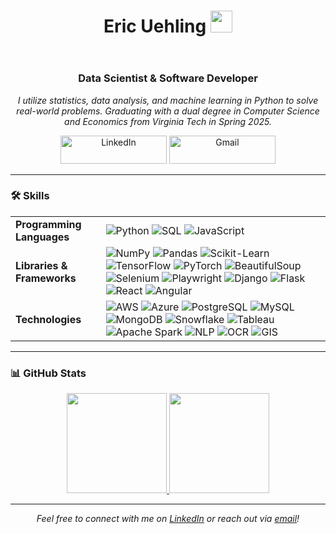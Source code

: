 <header>
  <h1 align="center">
    Eric Uehling
    <img
      src="https://media.giphy.com/media/hvRJCLFzcasrR4ia7z/giphy.gif"
      width="35"
    />
  </h1>
</header>

<h3 align="center">Data Scientist & Software Developer</h3>

<p align="center">
  <em>
    I utilize statistics, data analysis, and machine learning in Python to solve real-world problems. 
    Graduating with a dual degree in Computer Science and Economics from Virginia Tech in Spring 2025.
  </em>
</p>

<div align="center">
  <a href="https://www.linkedin.com/in/uehlingeric" target="_blank"
    ><img
      src="https://img.shields.io/badge/LinkedIn-0077b5?style=for-the-badge&logo=linkedin&logoColor=white"
      alt="LinkedIn"
      style="height: 45px; width: 170px;"
  /></a>
  <a href="mailto:uehlingeric@gmail.com" target="_blank"
    ><img
      src="https://img.shields.io/badge/Email-D14836?style=for-the-badge&logo=gmail&logoColor=white"
      alt="Gmail"
      style="height: 45px; width: 170px;"
  /></a>
</div>

---

### 🛠 Skills

<table>
  <tr>
    <td><strong>Programming Languages</strong></td>
    <td>
      <img src="https://img.shields.io/badge/Python-3670A0?style=for-the-badge&logo=python&logoColor=ffdd54" alt="Python" />
      <img src="https://img.shields.io/badge/SQL-003B57?style=for-the-badge&logo=postgresql&logoColor=white" alt="SQL" />
      <img src="https://img.shields.io/badge/JavaScript-F7DF1E?style=for-the-badge&logo=javascript&logoColor=black" alt="JavaScript" />
    </td>
  </tr>
  <tr>
    <td><strong>Libraries & Frameworks</strong></td>
    <td>
      <img src="https://img.shields.io/badge/NumPy-013243?style=for-the-badge&logo=numpy&logoColor=white" alt="NumPy" />
      <img src="https://img.shields.io/badge/Pandas-150458?style=for-the-badge&logo=pandas&logoColor=white" alt="Pandas" />
      <img src="https://img.shields.io/badge/ScikitLearn-F7931E?style=for-the-badge&logo=scikit-learn&logoColor=white" alt="Scikit-Learn" />
      <img src="https://img.shields.io/badge/TensorFlow-FF6F00?style=for-the-badge&logo=tensorflow&logoColor=white" alt="TensorFlow" />
      <img src="https://img.shields.io/badge/PyTorch-EE4C2C?style=for-the-badge&logo=pytorch&logoColor=white" alt="PyTorch" />
      <img src="https://img.shields.io/badge/BeautifulSoup-009639?style=for-the-badge&logo=python&logoColor=white" alt="BeautifulSoup" />
      <img src="https://img.shields.io/badge/Selenium-43B02A?style=for-the-badge&logo=selenium&logoColor=white" alt="Selenium" />
      <img src="https://img.shields.io/badge/Playwright-3B2A5A?style=for-the-badge&logo=playwright&logoColor=white" alt="Playwright" />
      <img src="https://img.shields.io/badge/Django-092E20?style=for-the-badge&logo=django&logoColor=white" alt="Django" />
      <img src="https://img.shields.io/badge/Flask-000000?style=for-the-badge&logo=flask&logoColor=white" alt="Flask" />
      <img src="https://img.shields.io/badge/React-61DAFB?style=for-the-badge&logo=react&logoColor=white" alt="React" />
      <img src="https://img.shields.io/badge/Angular-DD0031?style=for-the-badge&logo=angular&logoColor=white" alt="Angular" />
    </td>
  </tr>
  <tr>
    <td><strong>Technologies</strong></td>
    <td>
      <img src="https://img.shields.io/badge/AWS-%23FF9900.svg?style=for-the-badge&logo=amazon-aws&logoColor=white" alt="AWS" />
      <img src="https://img.shields.io/badge/Azure-0089D6.svg?style=for-the-badge&logo=microsoft-azure&logoColor=white" alt="Azure" />
      <img src="https://img.shields.io/badge/PostgreSQL-316192?style=for-the-badge&logo=postgresql&logoColor=white" alt="PostgreSQL" />
      <img src="https://img.shields.io/badge/MySQL-4479A1?style=for-the-badge&logo=mysql&logoColor=white" alt="MySQL" />
      <img src="https://img.shields.io/badge/MongoDB-47A248?style=for-the-badge&logo=mongodb&logoColor=white" alt="MongoDB" />
      <img src="https://img.shields.io/badge/Snowflake-29B5E8?style=for-the-badge&logo=snowflake&logoColor=white" alt="Snowflake" />
      <img src="https://img.shields.io/badge/Tableau-E97627?style=for-the-badge&logo=tableau&logoColor=white" alt="Tableau" />
      <img src="https://img.shields.io/badge/Apache_Spark-E25A1C?style=for-the-badge&logo=apache-spark&logoColor=white" alt="Apache Spark" />
      <img src="https://img.shields.io/badge/NLP-blueviolet?style=for-the-badge&logo=nlp&logoColor=white" alt="NLP" />
      <img src="https://img.shields.io/badge/OCR-40BFBF?style=for-the-badge&logo=ocr&logoColor=white" alt="OCR" />
      <img src="https://img.shields.io/badge/GIS-0288D1?style=for-the-badge&logo=geography&logoColor=white" alt="GIS" />
    </td>
  </tr>
</table>

---

### 📊 GitHub Stats

<p align="center">
  <a href="https://github.com/uehlingeric" target="_blank">
    <img
      height="160em"
      src="https://github-readme-stats-eight-theta.vercel.app/api?username=uehlingeric&show_icons=true&theme=algolia&include_all_commits=true&count_private=true"
    />
    <img
      height="160em"
      src="https://github-readme-stats-eight-theta.vercel.app/api/top-langs/?username=uehlingeric&layout=compact&langs_count=8&theme=algolia"
    />
  </a>
</p>

---

<footer>
  <p align="center">
    <em>Feel free to connect with me on <a href="https://www.linkedin.com/in/uehlingeric" target="_blank">LinkedIn</a> or reach out via <a href="mailto:uehlingeric@gmail.com" target="_blank">email</a>!</em>
  </p>
</footer>
